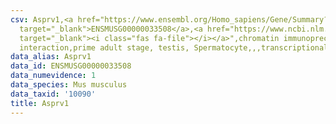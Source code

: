 ```yaml
---
csv: Asprv1,<a href="https://www.ensembl.org/Homo_sapiens/Gene/Summary?db=core;g=ENSMUSG00000033508"
  target="_blank">ENSMUSG00000033508</a>,<a href="https://www.ncbi.nlm.nih.gov/pubmed/25450459"
  target="_blank"><i class="fas fa-file"></i></a>",chromatin immunoprecipitation assay,direct
  interaction,prime adult stage, testis, Spermatocyte,,,transcriptional regulation,
data_alias: Asprv1
data_id: ENSMUSG00000033508
data_numevidence: 1
data_species: Mus musculus
data_taxid: '10090'
title: Asprv1
---
```

